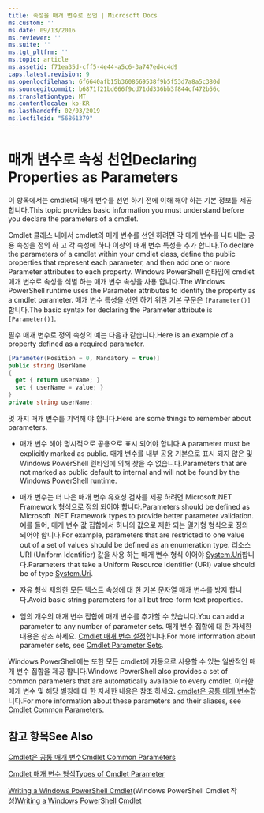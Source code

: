 ```yaml
---
title: 속성을 매개 변수로 선언 | Microsoft Docs
ms.custom: ''
ms.date: 09/13/2016
ms.reviewer: ''
ms.suite: ''
ms.tgt_pltfrm: ''
ms.topic: article
ms.assetid: f71ea35d-cff5-4e44-a5c6-3a747ed4c4d9
caps.latest.revision: 9
ms.openlocfilehash: 6f6640afb15b3608669538f9b5f53d7a8a5c380d
ms.sourcegitcommit: b6871f21bd666f9cd71dd336bb3f844cf472b56c
ms.translationtype: MT
ms.contentlocale: ko-KR
ms.lasthandoff: 02/03/2019
ms.locfileid: "56861379"
---
```

# <a name="declaring-properties-as-parameters"></a><span data-ttu-id="d240e-102">매개 변수로 속성 선언</span><span class="sxs-lookup"><span data-stu-id="d240e-102">Declaring Properties as Parameters</span></span>

<span data-ttu-id="d240e-103">이 항목에서는 cmdlet의 매개 변수를 선언 하기 전에 이해 해야 하는 기본 정보를 제공 합니다.</span><span class="sxs-lookup"><span data-stu-id="d240e-103">This topic provides basic information you must understand before you declare the parameters of a cmdlet.</span></span>

<span data-ttu-id="d240e-104">Cmdlet 클래스 내에서 cmdlet의 매개 변수를 선언 하려면 각 매개 변수를 나타내는 공용 속성을 정의 하 고 각 속성에 하나 이상의 매개 변수 특성을 추가 합니다.</span><span class="sxs-lookup"><span data-stu-id="d240e-104">To declare the parameters of a cmdlet within your cmdlet class, define the public properties that represent each parameter, and then add one or more Parameter attributes to each property.</span></span> <span data-ttu-id="d240e-105">Windows PowerShell 런타임에 cmdlet 매개 변수로 속성을 식별 하는 매개 변수 속성을 사용 합니다.</span><span class="sxs-lookup"><span data-stu-id="d240e-105">The Windows PowerShell runtime uses the Parameter attributes to identify the property as a cmdlet parameter.</span></span> <span data-ttu-id="d240e-106">매개 변수 특성을 선언 하기 위한 기본 구문은 `[Parameter()]`합니다.</span><span class="sxs-lookup"><span data-stu-id="d240e-106">The basic syntax for declaring the Parameter attribute is `[Parameter()]`.</span></span>

<span data-ttu-id="d240e-107">필수 매개 변수로 정의 속성의 예는 다음과 같습니다.</span><span class="sxs-lookup"><span data-stu-id="d240e-107">Here is an example of a property defined as a required parameter.</span></span>

```csharp
[Parameter(Position = 0, Mandatory = true)]
public string UserName
{
  get { return userName; }
  set { userName = value; }
}
private string userName;
```

<span data-ttu-id="d240e-108">몇 가지 매개 변수를 기억해 야 합니다.</span><span class="sxs-lookup"><span data-stu-id="d240e-108">Here are some things to remember about parameters.</span></span>

- <span data-ttu-id="d240e-109">매개 변수 해야 명시적으로 공용으로 표시 되어야 합니다.</span><span class="sxs-lookup"><span data-stu-id="d240e-109">A parameter must be explicitly marked as public.</span></span> <span data-ttu-id="d240e-110">매개 변수를 내부 공용 기본으로 표시 되지 않은 및 Windows PowerShell 런타임에 의해 찾을 수 없습니다.</span><span class="sxs-lookup"><span data-stu-id="d240e-110">Parameters that are not marked as public default to internal and will not be found by the Windows PowerShell runtime.</span></span>

- <span data-ttu-id="d240e-111">매개 변수는 더 나은 매개 변수 유효성 검사를 제공 하려면 Microsoft.NET Framework 형식으로 정의 되어야 합니다.</span><span class="sxs-lookup"><span data-stu-id="d240e-111">Parameters should be defined as Microsoft .NET Framework types to provide better parameter validation.</span></span> <span data-ttu-id="d240e-112">예를 들어, 매개 변수 값 집합에서 하나의 값으로 제한 되는 열거형 형식으로 정의 되어야 합니다.</span><span class="sxs-lookup"><span data-stu-id="d240e-112">For example, parameters that are restricted to one value out of a set of values should be defined as an enumeration type.</span></span> <span data-ttu-id="d240e-113">리소스 URI (Uniform Identifier) 값을 사용 하는 매개 변수 형식 이어야 [System.Uri](/dotnet/api/System.Uri)합니다.</span><span class="sxs-lookup"><span data-stu-id="d240e-113">Parameters that take a Uniform Resource Identifier (URI) value should be of type [System.Uri](/dotnet/api/System.Uri).</span></span>

- <span data-ttu-id="d240e-114">자유 형식 제외한 모든 텍스트 속성에 대 한 기본 문자열 매개 변수를 방지 합니다.</span><span class="sxs-lookup"><span data-stu-id="d240e-114">Avoid basic string parameters for all but free-form text properties.</span></span>

- <span data-ttu-id="d240e-115">임의 개수의 매개 변수 집합에 매개 변수를 추가할 수 있습니다.</span><span class="sxs-lookup"><span data-stu-id="d240e-115">You can add a parameter to any number of parameter sets.</span></span> <span data-ttu-id="d240e-116">매개 변수 집합에 대 한 자세한 내용은 참조 하세요. [Cmdlet 매개 변수 설정](./cmdlet-parameter-sets.md)합니다.</span><span class="sxs-lookup"><span data-stu-id="d240e-116">For more information about parameter sets, see [Cmdlet Parameter Sets](./cmdlet-parameter-sets.md).</span></span>

<span data-ttu-id="d240e-117">Windows PowerShell에는 또한 모든 cmdlet에 자동으로 사용할 수 있는 일반적인 매개 변수 집합을 제공 합니다.</span><span class="sxs-lookup"><span data-stu-id="d240e-117">Windows PowerShell also provides a set of common parameters that are automatically available to every cmdlet.</span></span> <span data-ttu-id="d240e-118">이러한 매개 변수 및 해당 별칭에 대 한 자세한 내용은 참조 하세요. [cmdlet은 공통 매개 변수](./common-parameter-names.md)합니다.</span><span class="sxs-lookup"><span data-stu-id="d240e-118">For more information about these parameters and their aliases, see [Cmdlet Common Parameters](./common-parameter-names.md).</span></span>

## <a name="see-also"></a><span data-ttu-id="d240e-119">참고 항목</span><span class="sxs-lookup"><span data-stu-id="d240e-119">See Also</span></span>

[<span data-ttu-id="d240e-120">Cmdlet은 공통 매개 변수</span><span class="sxs-lookup"><span data-stu-id="d240e-120">Cmdlet Common Parameters</span></span>](./common-parameter-names.md)

[<span data-ttu-id="d240e-121">Cmdlet 매개 변수 형식</span><span class="sxs-lookup"><span data-stu-id="d240e-121">Types of Cmdlet Parameter</span></span>](./types-of-cmdlet-parameters.md)

<span data-ttu-id="d240e-122">[Writing a Windows PowerShell Cmdlet](./writing-a-windows-powershell-cmdlet.md)(Windows PowerShell Cmdlet 작성)</span><span class="sxs-lookup"><span data-stu-id="d240e-122">[Writing a Windows PowerShell Cmdlet](./writing-a-windows-powershell-cmdlet.md)</span></span>
